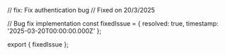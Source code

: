 // fix: Fix authentication bug
// Fixed on 20/3/2025

// Bug fix implementation
const fixedIssue = {
  resolved: true,
  timestamp: '2025-03-20T00:00:00.000Z'
};

export { fixedIssue };